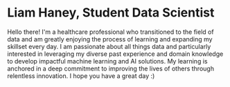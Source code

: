 # Liam Haney, Student Data Scientist
Hello there! I'm a healthcare professional who transitioned to the field of data and am greatly enjoying the process of learning and expanding my skillset every day. I am passionate about all things data and particularly interested in leveraging my diverse past experience and domain knowledge to develop impactful machine learning and AI solutions. My learning is anchored in a deep commitment to improving the lives of others through relentless innovation. I hope you have a great day :)
